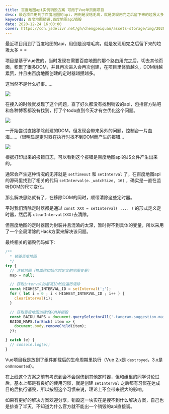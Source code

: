 ```yaml
---
title: 百度地图api实例销毁方案 可用于Vue单页面项目
desc: 最近项目用到了百度地图的api，用倒是没啥毛病，就是发现用完之后留下来的垃圾太多 = = 项目是基于Vue做的，当时发现在需要百度地图的那个路由用完之后，切去其他页面，积累了很多DOM，并且再次进入会再次创建，在项目里体验越久，DOM树越累赘，并且由百度地图创建的定时器越攒越多。
keywords: 百度地图销毁,百度地图api销毁
date: 2020-12-24 16:00:00
cover: https://cdn.jsdelivr.net/gh/chengpeiquan/assets-storage/img/2020/12/baidu-map.jpg
---
```


最近项目用到了百度地图的api，用倒是没啥毛病，就是发现用完之后留下来的垃圾太多 = =

项目是基于Vue做的，当时发现在需要百度地图的那个路由用完之后，切去其他页面，积累了很多DOM，并且再次进入会再次创建，在项目里体验越久，DOM树越累赘，并且由百度地图创建的定时器越攒越多。

这当然不是什么好事……

![](https://cdn.jsdelivr.net/gh/chengpeiquan/assets-storage/img/2020/12/2.jpg)

在接入的时候就发现了这个问题，查了好久都没有找到销毁的api，包括官方贴吧和各种博客都没有找到，打了个todo直到今天才有空优化这个问题。

![](https://cdn.jsdelivr.net/gh/chengpeiquan/assets-storage/img/2020/12/1.png)

一开始尝试直接移除创建的DOM，但发现会带来另外的问题，控制台一片血海……（很明显是定时器在执行时找不到DOM而产生的报错…

![](https://cdn.jsdelivr.net/gh/chengpeiquan/assets-storage/img/2020/12/3.jpg)

根据打印出来的报错日志，可以看到这个报错是百度地图api的JS文件产生出来的。

通常会产生这种情况的无非就是 `setTimeout` 和 `setInterval` 了，在百度地图api的源码里找到了相关的代码 `setInterval(e._watchSize, 16)` ，确实是一直在监听DOM的尺寸变化。

那么解决思路就有了，在移除DOM的同时，顺带清除这些定时器。

平时我们清除定时器都是通过 `const XXX = setInterval( .... )` 的形式定义定时器，然后再 `clearInterval(XXX)`去清除。

但百度地图的定时器因为封装并且混淆的太深，暂时得不到具体的变量，所以采用了一个全局清除的Hack方案来解决该问题。

最终相关的销毁代码如下:

```js
/**
  * 销毁百度地图
  */
try {
  // 注销地图（换成你初始化时定义的地图变量）
  map = null;

  // 获取interval的最高ID然后遍历清除
  const HIGHEST_INTERVAL_ID = setInterval(';');
  for ( let i = 0 ; i < HIGHEST_INTERVAL_ID ; i++ ) {
    clearInterval(i); 
  }

  // 获取百度地图创建的DOM并销毁
  const BAIDU_MAPS = document.querySelectorAll('.tangram-suggestion-main');
  BAIDU_MAPS.forEach( item => {
    document.body.removeChild(item);
  });

} catch (e) {
  // console.log(e);
}
```

Vue项目我是放到了组件卸载后的生命周期里执行（Vue 2.x是 `destroyed`，3.x是 `onUnmounted`）。

在上线这个方案之前有考虑到会不会误伤到其他定时器，但和组里的同学讨论过后，基本上都是有良好的使用习惯，就是创建 `setInterval` 之后都有习惯在达成目的后执行销毁，所以按照这个习惯来说，理论上不会带来很大的影响。

如果有更好的解决方案欢迎分享，销毁这一块实在是搜不到什么解决方案，自己也是排查了半天，不知道为什么官方就不能出一个销毁的api直接调。
